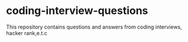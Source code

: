 # coding-interview-questions
This repository contains questions and answers from coding interviews, hacker rank,e.t.c
